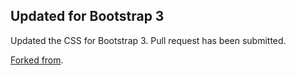 ## Updated for Bootstrap 3

Updated the CSS for Bootstrap 3. Pull request has been submitted.

[Forked from](https://github.com/geersch/bootstrap-spinedit).